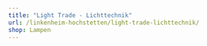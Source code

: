 ```yaml
---
title: "Light Trade - Lichttechnik"
url: /linkenheim-hochstetten/light-trade-lichttechnik/
shop: Lampen
---
```

